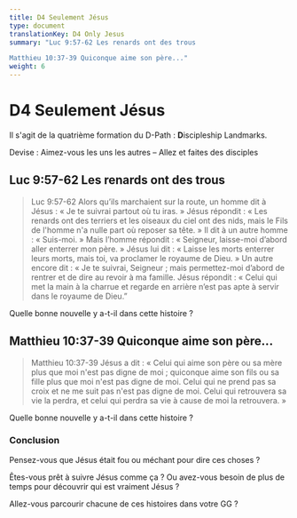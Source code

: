 ```yaml
---
title: D4 Seulement Jésus
type: document
translationKey: D4 Only Jesus
summary: "Luc 9:57-62 Les renards ont des trous	

Matthieu 10:37-39 Quiconque aime son père..."
weight: 6
---
```

# D4 Seulement Jésus

Il s'agit de la quatrième formation du D-Path : **D**iscipleship Landmarks.

Devise : Aimez-vous les uns les autres – Allez et faites des disciples

## Luc 9:57-62 Les renards ont des trous

>   Luc 9:57-62 Alors qu’ils marchaient sur la route, un homme dit à Jésus : « Je te suivrai partout où tu iras. » Jésus répondit : « Les renards ont des terriers et les oiseaux du ciel ont des nids, mais le Fils de l'homme n'a nulle part où reposer sa tête. » Il dit à un autre homme : « Suis-moi. » Mais l’homme répondit : « Seigneur, laisse-moi d’abord aller enterrer mon père. » Jésus lui dit : « Laisse les morts enterrer leurs morts, mais toi, va proclamer le royaume de Dieu. » Un autre encore dit : « Je te suivrai, Seigneur ; mais permettez-moi d’abord de rentrer et de dire au revoir à ma famille. Jésus répondit : « Celui qui met la main à la charrue et regarde en arrière n’est pas apte à servir dans le royaume de Dieu.”

Quelle bonne nouvelle y a-t-il dans cette histoire ?

## Matthieu 10:37-39 Quiconque aime son père...

>   Matthieu 10:37-39 Jésus a dit : « Celui qui aime son père ou sa mère plus que moi n'est pas digne de moi ; quiconque aime son fils ou sa fille plus que moi n'est pas digne de moi. Celui qui ne prend pas sa croix et ne me suit pas n'est pas digne de moi. Celui qui retrouvera sa vie la perdra, et celui qui perdra sa vie à cause de moi la retrouvera. »

Quelle bonne nouvelle y a-t-il dans cette histoire ?

### Conclusion

Pensez-vous que Jésus était fou ou méchant pour dire ces choses ?

Êtes-vous prêt à suivre Jésus comme ça ? Ou avez-vous besoin de plus de temps pour découvrir qui est vraiment Jésus ?

Allez-vous parcourir chacune de ces histoires dans votre GG ?

